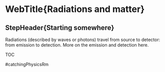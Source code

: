 # WebTitle{Radiations and matter}

## StepHeader{Starting somewhere}

Radiations (described by waves or photons) travel from source to detector: from emission to detection. More on the emission and detection here.

TOC

#catchingPhysicsRm